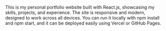 This is my personal portfolio website built with React.js, showcasing my skills, projects, and experience. The site is responsive and modern, designed to work across all devices. You can run it locally with npm install and npm start, and it can be deployed easily using Vercel or GitHub Pages.
